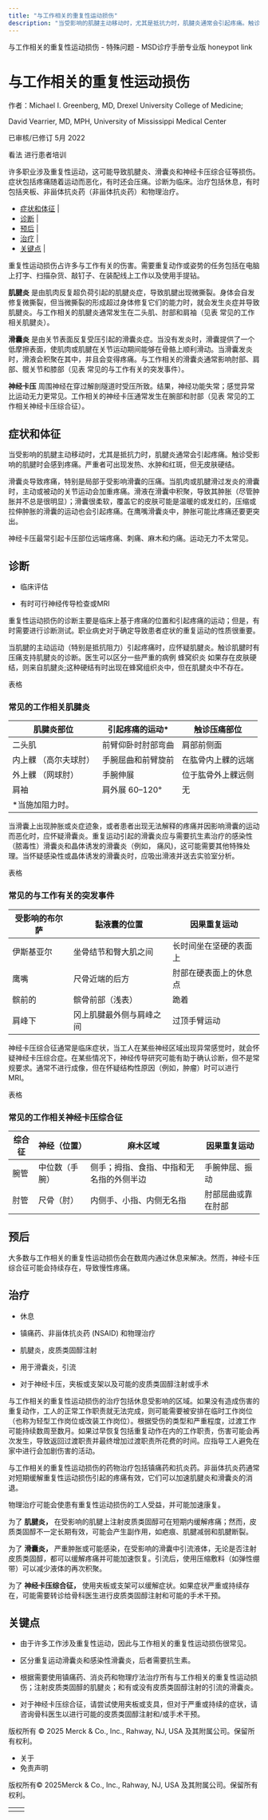 ```yaml
---
title: "与工作相关的重复性运动损伤"
description: "当受影响的肌腱主动移动时，尤其是抵抗力时，肌腱炎通常会引起疼痛。触诊受影响的肌腱时会感到疼痛。严重者可出现发热、水肿和红斑，但无皮肤硬结。"
---
```


﻿与工作相关的重复性运动损伤 \- 特殊问题 \- MSD诊疗手册专业版 honeypot link

# 与工作相关的重复性运动损伤

作者：Michael I. Greenberg, MD, Drexel University College of Medicine;

David Vearrier, MD, MPH, University of Mississippi Medical Center

已审核/已修订 5月 2022

看法 进行患者培训

许多职业涉及重复性运动，这可能导致肌腱炎、滑囊炎和神经卡压综合征等损伤。症状包括疼痛随着运动而恶化，有时还会压痛。诊断为临床。治疗包括休息，有时包括夹板、非甾体抗炎药（非甾体抗炎药）和物理治疗。

- [症状和体征](#症状和体征_v66361534_zh) \|
- [诊断](#诊断_v48511125_zh) \|
- [预后](#预后_v66361556_zh) \|
- [治疗](#治疗_v48511127_zh) \|
- [关键点](#关键点_v66361576_zh) \|

重复性运动损伤占许多与工作有关的伤害。需要重复动作或姿势的任务包括在电脑上打字、扫描杂货、敲钉子、在装配线上工作以及使用手提钻。

**肌腱炎** 是由肌肉反复超负荷引起的肌腱炎症，导致肌腱出现微撕裂。身体会自发修复微撕裂，但当微撕裂的形成超过身体修复它们的能力时，就会发生炎症并导致肌腱炎。与工作相关的肌腱炎通常发生在二头肌、肘部和肩袖（见表 常见的工作相关肌腱炎）。

**滑囊炎** 是由关节表面反复受压引起的滑囊炎症。当没有发炎时，滑囊提供了一个低摩擦表面，使肌肉或肌腱在关节运动期间能够在骨骼上顺利滑动。当滑囊发炎时，滑液会积聚在其中，并且会变得疼痛。与工作相关的滑囊炎通常影响肘部、肩部、髋关节和膝部（见表 常见的与工作有关的突发事件）。

**神经卡压** 周围神经在穿过解剖隧道时受压所致。结果，神经功能失常；感觉异常比运动无力更常见。工作相关的神经卡压通常发生在腕部和肘部（见表 常见的工作相关神经卡压综合征）。

## 症状和体征

当受影响的肌腱主动移动时，尤其是抵抗力时，肌腱炎通常会引起疼痛。触诊受影响的肌腱时会感到疼痛。严重者可出现发热、水肿和红斑，但无皮肤硬结。

滑囊炎导致疼痛，特别是局部于受影响滑囊的压痛。当肌肉或肌腱滑过发炎的滑囊时，主动或被动的关节运动会加重疼痛。滑液在滑囊中积聚，导致其肿胀（尽管肿胀并不总是很明显）；滑囊很柔软，覆盖它的皮肤可能是温暖的或发红的，压缩或拉伸肿胀的滑囊的运动也会引起疼痛。在鹰嘴滑囊炎中，肿胀可能比疼痛还要更突出。

神经卡压最常引起卡压部位远端疼痛、刺痛、麻木和灼痛。运动无力不太常见。

## 诊断

- 临床评估

- 有时可行神经传导检查或MRI


重复性运动损伤的诊断主要是临床上基于疼痛的位置和引起疼痛的运动；但是，有时需要进行诊断测试。职业病史对于确定导致患者症状的重复运动的性质很重要。

当肌腱的主动运动（特别是抵抗阻力）引起疼痛时，应怀疑肌腱炎。触诊肌腱时有压痛支持肌腱炎的诊断。医生可以区分一些严重的病例 蜂窝织炎 如果存在皮肤硬结，则来自肌腱炎;这种硬结有时出现在蜂窝组织炎中，但在肌腱炎中不存在。

表格

### 常见的工作相关肌腱炎

| 肌腱炎部位 | 引起疼痛的运动\* | 触诊压痛部位 |
| --- | --- | --- |
| 二头肌 | 前臂仰卧时肘部弯曲 | 肩部前侧面 |
| 内上髁 （高尔夫球肘） | 手腕屈曲和前臂旋前 | 在肱骨内上髁的远端 |
| 外上髁 （网球肘） | 手腕伸展 | 位于肱骨外上髁远侧 |
| 肩袖 | 肩外展 60–120° | 无 |
| \*当施加阻力时。 |

当滑囊上出现肿胀或炎症迹象，或者患者出现无法解释的疼痛并因影响滑囊的运动而恶化时，应怀疑滑囊炎。重复运动引起的滑囊炎应与需要抗生素治疗的感染性（脓毒性）滑囊炎和晶体诱发的滑囊炎（例如， 痛风)，这可能需要其他特殊处理。当怀疑感染性或晶体诱发的滑囊炎时，应吸出滑液并送去实验室分析。

表格

### 常见的与工作有关的突发事件

| 受影响的布尔萨 | 黏液囊的位置 | 因果重复运动 |
| --- | --- | --- |
| 伊斯基亚尔 | 坐骨结节和臀大肌之间 | 长时间坐在坚硬的表面上 |
| 鹰嘴 | 尺骨近端的后方 | 肘部在硬表面上的休息点 |
| 髌前的 | 髌骨前部（浅表） | 跪着 |
| 肩峰下 | 冈上肌腱最外侧与肩峰之间 | 过顶手臂运动 |

神经卡压综合征通常是临床症状，当工人在某些神经区域出现异常感觉时，就会怀疑神经卡压综合症。在某些情况下，神经传导研究可能有助于确认诊断，但不是常规要求。通常不进行成像，但在怀疑结构性原因（例如，肿瘤）时可以进行 MRI。

表格

### 常见的工作相关神经卡压综合征

| 综合征 | 神经（位置） | 麻木区域 | 因果重复运动 |
| --- | --- | --- | --- |
| 腕管 | 中位数（手腕） | 侧手；拇指、食指、中指和无名指的外侧半边 | 手腕伸屈、振动 |
| 肘管 | 尺骨（肘） | 内侧手、小指、内侧无名指 | 肘部屈曲或靠在肘部 |

## 预后

大多数与工作相关的重复性运动损伤会在数周内通过休息来解决。然而，神经卡压综合征可能会持续存在，导致慢性疼痛。

## 治疗

- 休息

- 镇痛药、非甾体抗炎药 (NSAID) 和物理治疗

- 肌腱炎，皮质类固醇注射

- 用于滑囊炎，引流

- 对于神经卡压，夹板或支架以及可能的皮质类固醇注射或手术


与工作相关的重复性运动损伤的治疗包括休息受影响的区域。如果没有造成伤害的重复动作，工人的正常工作职责就无法完成，则可能需要被安排在临时工作岗位（也称为轻型工作岗位或改装工作岗位）。根据受伤的类型和严重程度，过渡工作可能持续数周至数月。如果过早恢复包括重复动作在内的工作职责，伤害可能会再次发生，导致返回过渡职责并最终增加过渡职责所花费的时间。应指导工人避免在家中进行会加剧伤害的活动。

与工作相关的重复性运动损伤的药物治疗包括镇痛药和抗炎药。非甾体抗炎药通常对短期缓解重复性运动损伤引起的疼痛有效，它们可以加速肌腱炎和滑囊炎的消退。

物理治疗可能会使患有重复性运动损伤的工人受益，并可能加速康复。

为了 **肌腱炎，** 在受影响的肌腱上注射皮质类固醇可在短期内缓解疼痛；然而，皮质类固醇不一定长期有效，可能会产生副作用，如疤痕、肌腱减弱和肌腱断裂。

为了 **滑囊炎，** 严重肿胀或可能感染，在受影响的滑囊中引流液体，无论是否注射皮质类固醇，都可以缓解疼痛并可能加速恢复。引流后，使用压缩敷料（如弹性绷带）可以减少液体的再次积聚。

为了 **神经卡压综合征，** 使用夹板或支架可以缓解症状。如果症状严重或持续存在，可能需要转诊给骨科医生进行皮质类固醇注射和可能的手术干预。

## 关键点

- 由于许多工作涉及重复性运动，因此与工作相关的重复性运动损伤很常见。

- 区分重复运动滑囊炎和感染性滑囊炎，后者需要抗生素。

- 根据需要使用镇痛药、消炎药和物理疗法治疗所有与工作相关的重复性运动损伤；注射皮质类固醇的肌腱炎；和有或没有皮质类固醇注射的引流的滑囊炎。

- 对于神经卡压综合征，请尝试使用夹板或支具，但对于严重或持续的症状，请咨询骨科医生以进行可能的皮质类固醇注射和/或手术干预。




版权所有 © 2025
Merck & Co., Inc., Rahway, NJ, USA 及其附属公司。保留所有权利。

- 关于
- 免责声明

版权所有© 2025Merck & Co., Inc., Rahway, NJ, USA 及其附属公司。保留所有权利。

|     |     |
| --- | --- |
|  |  |